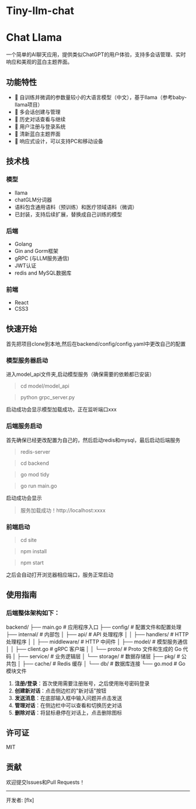 # Tiny-llm-chat

# Chat Llama

一个简单的AI聊天应用，提供类似ChatGPT的用户体验，支持多会话管理、实时响应和美观的蓝白主题界面。

## 功能特性

- 🤖 自训练并微调的参数量较小的大语言模型（中文），基于llama（参考baby-llama项目）
- 💬 多会话创建与管理
- 🔄 历史对话查看与继续
- 👤 用户注册与登录系统
- 🎨 清新蓝白主题界面
- 📱 响应式设计，可以支持PC和移动设备

## 技术栈

### 模型
- llama
- chatGLM分词器
- 语料包含通用语料（预训练）和医疗领域语料（微调）
- 已封装，支持后续扩展，替换成自己训练的模型

### 后端
- Golang
- Gin and Gorm框架
- gRPC (与LLM服务通信)
- JWT认证
- redis and MySQL数据库

### 前端
- React 
- CSS3

## 快速开始

首先把项目clone到本地,然后在backend/config/config.yaml中更改自己的配置

### 模型服务器启动
进入model_api文件夹,启动模型服务（确保需要的依赖都已安装）
>cd model/model_api

>python grpc_server.py

启动成功会显示模型加载成功，正在监听端口xxx

### 后端服务启动
首先确保已经更改配置为自己的，然后启动redis和mysql，最后启动后端服务
>redis-server

>cd backend

>go mod tidy

>go run main.go

启动成功会显示

>服务加载成功！http://localhost:xxxx

### 前端启动
>cd site

>npm install

>npm start

之后会自动打开浏览器相应端口，服务正常启动

## 使用指南

### 后端整体架构如下：

backend/
├── main.go                 # 应用程序入口
├── config/                 # 配置文件和配置处理 
├── internal/               # 内部包
│   ├── api/                # API 处理程序
│   │   ├── handlers/       # HTTP 处理程序
│   │   ├── middleware/     # HTTP 中间件
│   ├── model/              # 模型服务通信
│   │   ├── client.go       # gRPC 客户端
│   │   └── proto/          # Proto 文件和生成的 Go 代码
│   ├── service/            # 业务逻辑层
│   └── storage/            # 数据存储层
├── pkg/                    # 公共包
│   ├── cache/              # Redis 缓存
│   └── db/                 # 数据库连接
└── go.mod                  # Go 模块文件

1. **注册/登录**：首次使用需要注册账号，之后使用账号密码登录
2. **创建新对话**：点击侧边栏的"新对话"按钮
3. **发送消息**：在底部输入框中输入问题并点击发送
4. **管理对话**：在侧边栏中可以查看和切换历史对话
5. **删除对话**：将鼠标悬停在对话上，点击删除图标

## 许可证

MIT

## 贡献

欢迎提交Issues和Pull Requests！

---

开发者: [flx]
